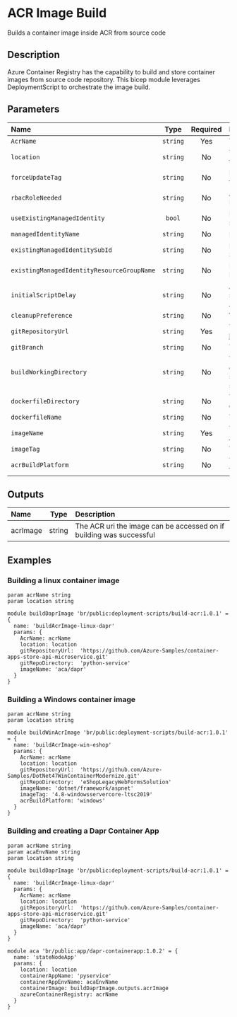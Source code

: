 # ACR Image Build

Builds a container image inside ACR from source code

## Description

Azure Container Registry has the capability to build and store container images from source code repository.
This bicep module leverages DeploymentScript to orchestrate the image build.

## Parameters

| Name                                       | Type     | Required | Description                                                                                                                    |
| :----------------------------------------- | :------: | :------: | :----------------------------------------------------------------------------------------------------------------------------- |
| `AcrName`                                  | `string` | Yes      | The name of the Azure Container Registry                                                                                       |
| `location`                                 | `string` | No       | The location of the ACR and where to deploy the module resources to                                                            |
| `forceUpdateTag`                           | `string` | No       | How the deployment script should be forced to execute                                                                          |
| `rbacRoleNeeded`                           | `string` | No       | Azure RoleId that are required for the DeploymentScript resource to import images                                              |
| `useExistingManagedIdentity`               | `bool`   | No       | Does the Managed Identity already exists, or should be created                                                                 |
| `managedIdentityName`                      | `string` | No       | Name of the Managed Identity resource                                                                                          |
| `existingManagedIdentitySubId`             | `string` | No       | For an existing Managed Identity, the Subscription Id it is located in                                                         |
| `existingManagedIdentityResourceGroupName` | `string` | No       | For an existing Managed Identity, the Resource Group it is located in                                                          |
| `initialScriptDelay`                       | `string` | No       | A delay before the script import operation starts. Primarily to allow Azure AAD Role Assignments to propagate                  |
| `cleanupPreference`                        | `string` | No       | When the script resource is cleaned up                                                                                         |
| `gitRepositoryUrl`                         | `string` | Yes      | The Git Repository URL, eg. https://github.com/YOURORG/YOURREPO.git                                                            |
| `gitBranch`                                | `string` | No       | The name of the repository branch to use                                                                                       |
| `buildWorkingDirectory`                    | `string` | No       | The docker context working directory, change this when your Dockerfile and source files are ALL located in a repo subdirectory |
| `dockerfileDirectory`                      | `string` | No       | The subdirectory relative to the working directory that contains the Dockerfile                                                |
| `dockerfileName`                           | `string` | No       | The name of the dockerfile                                                                                                     |
| `imageName`                                | `string` | Yes      | The image name/path you want to create in ACR                                                                                  |
| `imageTag`                                 | `string` | No       | The image tag you want to create                                                                                               |
| `acrBuildPlatform`                         | `string` | No       | The ACR compute platform needed to build the image                                                                             |

## Outputs

| Name     | Type   | Description                                                         |
| :------- | :----: | :------------------------------------------------------------------ |
| acrImage | string | The ACR uri the image can be accessed on if building was successful |

## Examples

### Building a linux container image

```bicep
param acrName string
param location string

module buildDaprImage 'br/public:deployment-scripts/build-acr:1.0.1' = {
  name: 'buildAcrImage-linux-dapr'
  params: {
    AcrName: acrName
    location: location
    gitRepositoryUrl:  'https://github.com/Azure-Samples/container-apps-store-api-microservice.git'
    gitRepoDirectory:  'python-service'
    imageName: 'aca/dapr'
  }
}
```

### Building a Windows container image

```bicep
param acrName string
param location string

module buildWinAcrImage 'br/public:deployment-scripts/build-acr:1.0.1' = {
  name: 'buildAcrImage-win-eshop'
  params: {
    AcrName: acrName
    location: location
    gitRepositoryUrl:  'https://github.com/Azure-Samples/DotNet47WinContainerModernize.git'
    gitRepoDirectory:  'eShopLegacyWebFormsSolution'
    imageName: 'dotnet/framework/aspnet'
    imageTag: '4.8-windowsservercore-ltsc2019'
    acrBuildPlatform: 'windows'
  }
}
```

### Building and creating a Dapr Container App

```bicep
param acrName string
param acaEnvName string
param location string

module buildDaprImage 'br/public:deployment-scripts/build-acr:1.0.1' = {
  name: 'buildAcrImage-linux-dapr'
  params: {
    AcrName: acrName
    location: location
    gitRepositoryUrl:  'https://github.com/Azure-Samples/container-apps-store-api-microservice.git'
    gitRepoDirectory:  'python-service'
    imageName: 'aca/dapr'
  }
}

module aca 'br/public:app/dapr-containerapp:1.0.2' = {
  name: 'stateNodeApp'
  params: {
    location: location
    containerAppName: 'pyservice'
    containerAppEnvName: acaEnvName
    containerImage: buildDaprImage.outputs.acrImage
    azureContainerRegistry: acrName
  }
}
```